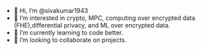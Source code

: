 - 👋 Hi, I’m @sivakumar1943
- 👀 I’m interested in crypto, MPC, computing over encrypted data (FHE),differential privacy, and ML over encrypted data.
- 🌱 I’m currently learning to code better.
- 💞️ I’m looking to collaborate on projects.

<!---
sivakumar1943/sivakumar1943 is a ✨ special ✨ repository because its `README.md` (this file) appears on your GitHub profile.
You can click the Preview link to take a look at your changes.
--->

